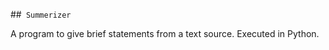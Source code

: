 ##``` Summerizer```

A program to give brief statements from a text source. Executed in Python.
 
  
